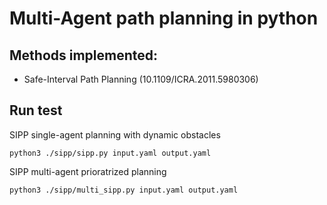 # Multi-Agent path planning in python
 
 ## Methods implemented:
 * Safe-Interval Path Planning (10.1109/ICRA.2011.5980306)

## Run test

SIPP single-agent planning with dynamic obstacles
```
python3 ./sipp/sipp.py input.yaml output.yaml
```

SIPP multi-agent prioratrized planning 
```
python3 ./sipp/multi_sipp.py input.yaml output.yaml
```
